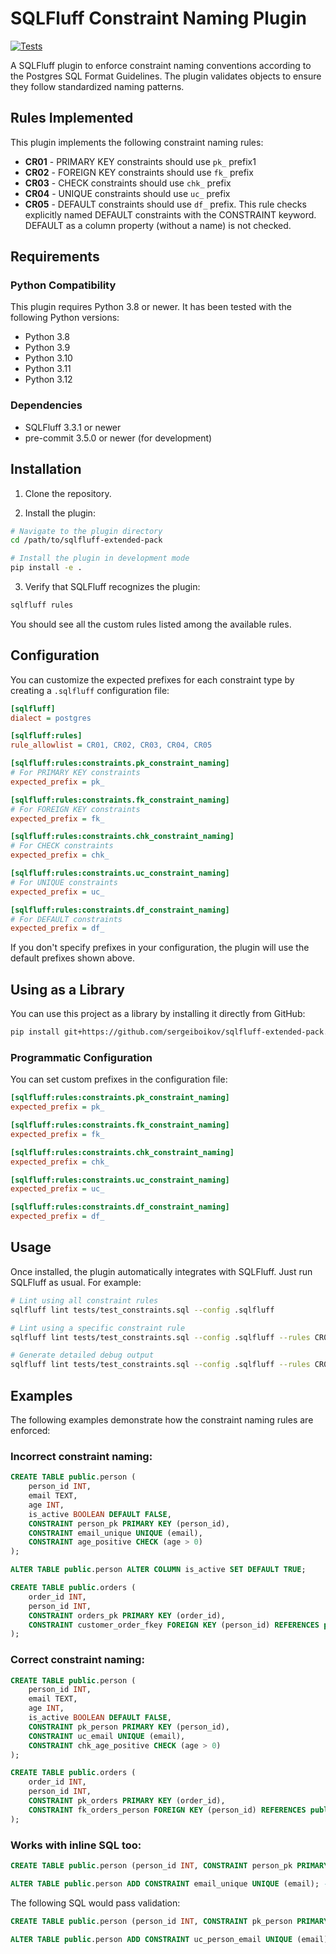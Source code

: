 # SQLFluff Constraint Naming Plugin

[![Tests](https://github.com/sergeiboikov/sqlfluff-extended-pack/actions/workflows/tests.yml/badge.svg)](https://github.com/sergeiboikov/sqlfluff-extended-pack/actions/workflows/tests.yml)

A SQLFluff plugin to enforce constraint naming conventions according to the Postgres SQL Format Guidelines. The plugin validates objects to ensure they follow standardized naming patterns.

## Rules Implemented

This plugin implements the following constraint naming rules:

- **CR01** - PRIMARY KEY constraints should use `pk_` prefix1
- **CR02** - FOREIGN KEY constraints should use `fk_` prefix
- **CR03** - CHECK constraints should use `chk_` prefix
- **CR04** - UNIQUE constraints should use `uc_` prefix
- **CR05** - DEFAULT constraints should use `df_` prefix. This rule checks explicitly named DEFAULT constraints with the CONSTRAINT keyword. DEFAULT as a column property (without a name) is not checked.

## Requirements

### Python Compatibility

This plugin requires Python 3.8 or newer. It has been tested with the following Python versions:
- Python 3.8
- Python 3.9
- Python 3.10
- Python 3.11
- Python 3.12

### Dependencies

- SQLFluff 3.3.1 or newer
- pre-commit 3.5.0 or newer (for development)

## Installation

1. Clone the repository.

2. Install the plugin:

```bash
# Navigate to the plugin directory
cd /path/to/sqlfluff-extended-pack

# Install the plugin in development mode
pip install -e .
```

3. Verify that SQLFluff recognizes the plugin:

```bash
sqlfluff rules
```

You should see all the custom rules listed among the available rules.

## Configuration

You can customize the expected prefixes for each constraint type by creating a `.sqlfluff` configuration file:

```ini
[sqlfluff]
dialect = postgres

[sqlfluff:rules]
rule_allowlist = CR01, CR02, CR03, CR04, CR05

[sqlfluff:rules:constraints.pk_constraint_naming]
# For PRIMARY KEY constraints
expected_prefix = pk_

[sqlfluff:rules:constraints.fk_constraint_naming]
# For FOREIGN KEY constraints
expected_prefix = fk_

[sqlfluff:rules:constraints.chk_constraint_naming]
# For CHECK constraints
expected_prefix = chk_

[sqlfluff:rules:constraints.uc_constraint_naming]
# For UNIQUE constraints
expected_prefix = uc_

[sqlfluff:rules:constraints.df_constraint_naming]
# For DEFAULT constraints
expected_prefix = df_
```

If you don't specify prefixes in your configuration, the plugin will use the default prefixes shown above.

## Using as a Library

You can use this project as a library by installing it directly from GitHub:

```bash
pip install git+https://github.com/sergeiboikov/sqlfluff-extended-pack.git
```

### Programmatic Configuration

You can set custom prefixes in the configuration file:
```ini
[sqlfluff:rules:constraints.pk_constraint_naming]
expected_prefix = pk_

[sqlfluff:rules:constraints.fk_constraint_naming]
expected_prefix = fk_

[sqlfluff:rules:constraints.chk_constraint_naming]
expected_prefix = chk_

[sqlfluff:rules:constraints.uc_constraint_naming]
expected_prefix = uc_

[sqlfluff:rules:constraints.df_constraint_naming]
expected_prefix = df_
```

## Usage

Once installed, the plugin automatically integrates with SQLFluff. Just run SQLFluff as usual.
For example:

```bash
# Lint using all constraint rules
sqlfluff lint tests/test_constraints.sql --config .sqlfluff

# Lint using a specific constraint rule
sqlfluff lint tests/test_constraints.sql --config .sqlfluff --rules CR01

# Generate detailed debug output
sqlfluff lint tests/test_constraints.sql --config .sqlfluff --rules CR01 -vvvv > debug.log
```

## Examples

The following examples demonstrate how the constraint naming rules are enforced:

### Incorrect constraint naming:

```sql
CREATE TABLE public.person (
    person_id INT,
    email TEXT,
    age INT,
    is_active BOOLEAN DEFAULT FALSE,
    CONSTRAINT person_pk PRIMARY KEY (person_id),
    CONSTRAINT email_unique UNIQUE (email),
    CONSTRAINT age_positive CHECK (age > 0)
);

ALTER TABLE public.person ALTER COLUMN is_active SET DEFAULT TRUE;

CREATE TABLE public.orders (
    order_id INT,
    person_id INT,
    CONSTRAINT orders_pk PRIMARY KEY (order_id),
    CONSTRAINT customer_order_fkey FOREIGN KEY (person_id) REFERENCES public.person(person_id)
);
```

### Correct constraint naming:

```sql
CREATE TABLE public.person (
    person_id INT,
    email TEXT,
    age INT,
    is_active BOOLEAN DEFAULT FALSE,
    CONSTRAINT pk_person PRIMARY KEY (person_id),
    CONSTRAINT uc_email UNIQUE (email),
    CONSTRAINT chk_age_positive CHECK (age > 0)
);

CREATE TABLE public.orders (
    order_id INT,
    person_id INT,
    CONSTRAINT pk_orders PRIMARY KEY (order_id),
    CONSTRAINT fk_orders_person FOREIGN KEY (person_id) REFERENCES public.person(person_id)
);
```

### Works with inline SQL too:

```sql
CREATE TABLE public.person (person_id INT, CONSTRAINT person_pk PRIMARY KEY (person_id)); -- Will flag the PRIMARY KEY constraint on public.person table

ALTER TABLE public.person ADD CONSTRAINT email_unique UNIQUE (email); -- Will flag the UNIQUE constraint on public.person table
```

The following SQL would pass validation:

```sql
CREATE TABLE public.person (person_id INT, CONSTRAINT pk_person PRIMARY KEY (person_id)); -- Correctly named PRIMARY KEY constraint

ALTER TABLE public.person ADD CONSTRAINT uc_person_email UNIQUE (email); -- Correctly named UNIQUE constraint
```
